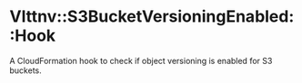 # Vlttnv::S3BucketVersioningEnabled::Hook

A CloudFormation hook to check if object versioning is enabled for S3 buckets.
